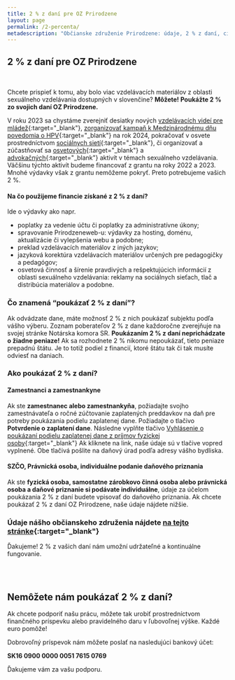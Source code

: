 ```yaml
---
title: 2 % z daní pre OZ Prirodzene
layout: page
permalink: /2-percenta/
metadescription: "Občianske združenie Prirodzene: údaje, 2 % z daní, ciele združenia."
---
```

## 2 % z daní pre OZ Prirodzene

<br>

Chcete prispieť k tomu, aby bolo viac vzdelávacích materiálov z oblasti sexuálneho vzdelávania dostupných v slovenčine? **Môžete! Poukážte 2 % zo svojich daní OZ Prirodzene.**

V roku 2023 sa chystáme zverejniť desiatky nových [vzdelávacích videí pre mládež](https://amaze.org/slovak/){:target="_blank"}, [zorganizovať kampaň k Medzinárodnému dňu povedomia o HPV](https://www.prirodzeneweb.sk/vsetko-o-hpv/){:target="_blank"} na rok 2024, pokračovať v osvete prostredníctvom [sociálnych sietí](https://www.instagram.com/prirodzeneweb/){:target="_blank"}, či organizovať a zúčastňovať sa [osvetových](https://www.instagram.com/p/CW7xwenq3ue/){:target="_blank"} a [advokačných](https://www.instagram.com/p/CXUIIP-qliy/){:target="_blank"} [](https://www.instagram.com/p/CXUIIP-qliy/) aktivít v témach sexuálneho vzdelávania. Väčšinu týchto aktivít budeme financovať z grantu na roky 2022 a 2023. Mnohé výdavky však z grantu nemôžeme pokryť. Preto potrebujeme vašich 2 %.

#### **Na čo použijeme financie získané z 2 % z daní?**

Ide o výdavky ako napr.

* poplatky za vedenie účtu či poplatky za administratívne úkony; 
* spravovanie Prirodzeneweb-u: výdavky za hosting, doménu, aktualizácie či vylepšenia webu a podobne;
* preklad vzdelávacích materiálov z iných jazykov;
* jazyková korektúra vzdelávacích materiálov určených pre pedagogičky a pedagógov;
* osvetová činnosť a šírenie pravdivých a rešpektujúcich informácií z oblasti sexuálneho vzdelávania: reklamy na sociálnych sieťach, tlač a distribúcia materiálov a podobne.

### **Čo znamená “poukázať 2 % z daní”?**

Ak odvádzate dane, máte možnosť 2 % z nich poukázať subjektu podľa vášho výberu. Zoznam poberateľov 2 % z dane každoročne zverejňuje na svojej stránke Notárska komora SR. **Poukázaním 2 % z daní neprichádzate o žiadne peniaze!** Ak sa rozhodnete 2 % nikomu nepoukázať, tieto peniaze prepadnú štátu. Je to totiž podiel z financií, ktoré štátu tak či tak musíte odviesť na daniach. 

### **Ako poukázať 2 % z daní?**

#### Zamestnanci a zamestnankyne

Ak ste **zamestnanec alebo zamestnankyňa**, požiadajte svojho zamestnávateľa o ročné zúčtovanie zaplatených preddavkov na daň pre potreby poukázania podielu zaplatenej dane. Požiadajte o tlačivo **Potvrdenie o zaplatení dane**. Následne vyplňte tlačivo [Vyhlásenie o poukázaní podielu zaplatenej dane z príjmov fyzickej osoby](https://drive.google.com/file/d/1CaCevh1oQw-QvZu8t9QCWkJdanb88lri/view?usp=sharing){:target="_blank"} Ak kliknete na link, naše údaje sú v tlačive vopred vyplnené. Obe tlačivá pošlite na daňový úrad podľa adresy vášho bydliska.

#### SZČO, Právnická osoba, individuálne podanie daňového priznania

Ak ste **fyzická osoba, samostatne zárobkovo činná osoba alebo právnická osoba a daňové priznanie si podávate individuálne**, údaje za účelom poukázania 2 % z daní budete vpisovať do daňového priznania. Ak chcete poukázať 2 % z daní OZ Prirodzene, naše údaje nájdete nižšie.

### **Údaje nášho občianskeho združenia nájdete [na tejto stránke](https://www.prirodzeneweb.sk/oz-prirodzene/){:target="_blank"}**

Ďakujeme! 2 % z vašich daní nám umožní udržateľné a kontinuálne fungovanie.

<br>

<br>

## Nemôžete nám poukázať 2 % z daní?

Ak chcete podporiť našu prácu, môžete tak urobiť prostredníctvom finančného príspevku alebo pravidelného daru v ľubovoľnej výške. Každé euro pomôže! 

Dobrovoľný príspevok nám môžete poslať na nasledujúci bankový účet:

**SK16 0900 0000 0051 7615 0769**

Ďakujeme vám za vašu podporu.

<br>

<br>
